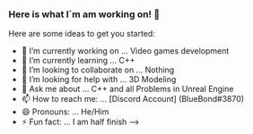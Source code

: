 ### Here is what I´m am working on! 👋


Here are some ideas to get you started:

- 🔭 I’m currently working on ... Video games development
- 🌱 I’m currently learning ... C++
- 👯 I’m looking to collaborate on ... Nothing
- 🤔 I’m looking for help with ... 3D Modeling
- 💬 Ask me about ... C++ and all Problems in Unreal Engine
- 📫 How to reach me: ... [Discord Account] (BlueBond#3870)
- 😄 Pronouns: ... He/Him
- ⚡ Fun fact: ... I am half finish
-->
